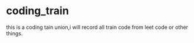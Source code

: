 # coding_train
this is a coding tain union,i will record all train code from leet code or other things. 
